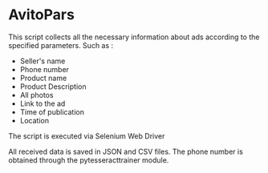 # AvitoPars

This script collects all the necessary information about ads according to the specified parameters. 
Such as : 
- Seller's name
- Phone number
- Product name
- Product Description
- All photos
- Link to the ad
- Time of publication
- Location

The script is executed via Selenium Web Driver

All received data is saved in JSON and CSV files.
The phone number is obtained through the pytesseracttrainer module.
